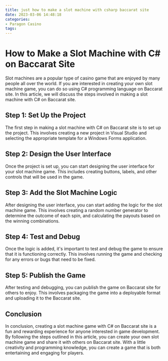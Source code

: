 ```yaml
---
title: just how to make a slot machine with csharp baccarat site
date: 2023-03-06 14:48:18
categories:
- Paragon Casino
tags:
---
```

# How to Make a Slot Machine with C# on Baccarat Site

Slot machines are a popular type of casino game that are enjoyed by many people all over the world. If you are interested in creating your own slot machine game, you can do so using C# programming language on Baccarat site. In this article, we will discuss the steps involved in making a slot machine with C# on Baccarat site.

## Step 1: Set Up the Project

The first step in making a slot machine with C# on Baccarat site is to set up the project. This involves creating a new project in Visual Studio and selecting the appropriate template for a Windows Forms application.

## Step 2: Design the User Interface

Once the project is set up, you can start designing the user interface for your slot machine game. This includes creating buttons, labels, and other controls that will be used in the game.

## Step 3: Add the Slot Machine Logic

After designing the user interface, you can start adding the logic for the slot machine game. This involves creating a random number generator to determine the outcome of each spin, and calculating the payouts based on the winning combinations.

## Step 4: Test and Debug

Once the logic is added, it's important to test and debug the game to ensure that it is functioning correctly. This involves running the game and checking for any errors or bugs that need to be fixed.

## Step 5: Publish the Game

After testing and debugging, you can publish the game on Baccarat site for others to enjoy. This involves packaging the game into a deployable format and uploading it to the Baccarat site.

## Conclusion

In conclusion, creating a slot machine game with C# on Baccarat site is a fun and rewarding experience for anyone interested in game development. By following the steps outlined in this article, you can create your own slot machine game and share it with others on Baccarat site. With a little creativity and programming knowledge, you can create a game that is both entertaining and engaging for players.